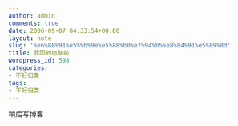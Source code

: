 ```yaml
---
author: admin
comments: true
date: 2006-09-07 04:33:54+00:00
layout: note
slug: '%e6%88%91%e5%9b%9e%e5%88%b0%e7%94%b5%e8%84%91%e5%89%8d'
title: 我回到电脑前
wordpress_id: 598
categories:
- 不好归类
tags:
- 不好归类
---
```


稍后写博客
